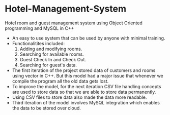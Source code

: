 # Hotel-Management-System
Hotel room and guest management system using Object Oriented programming and MySQL in C++

- An easy to use system that can be used by anyone with minimal training.
- Functionalitites included:
  1. Adding and modifying rooms.
  2. Searching for available rooms.
  3. Guest Check In and Check Out.
  5. Searching for guest's data.
- The first iteration of the project stored data of customers and rooms using vector in C++. 
  But this model had a major issue that whenever we compile the program all the old data gets lost. 
- To improve the model, for the next iteration CSV file handling concepts are used to store data so that we are able to store data permanently.
- Using CSV files to store data also made the data more readable.
- Third iteration of the model involves MySQL integration which enables the data to be stored over cloud.
